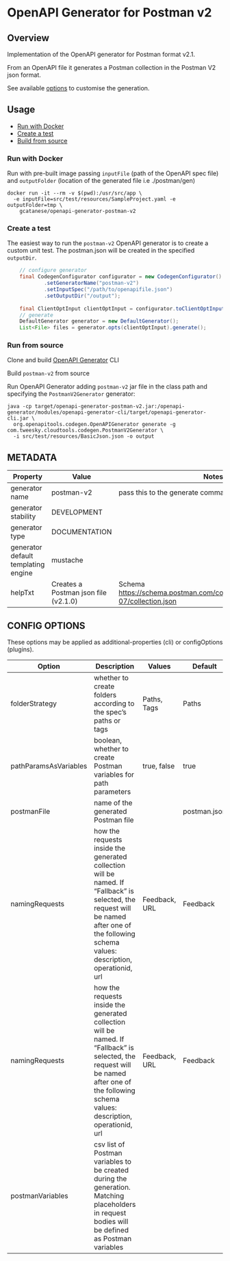 # OpenAPI Generator for Postman v2

## Overview
Implementation of the OpenAPI generator for Postman format v2.1.

From an OpenAPI file it generates a Postman collection in the Postman V2 json format.

See available [options](#config-options) to customise the generation.

## Usage

* [Run with Docker](#run-with-docker)
* [Create a test](#create-a-test)
* [Build from source](#run-from-source)

### Run with Docker

Run with pre-built image passing `inputFile` (path of the OpenAPI spec file) and `outputFolder` (location 
of the generated file i.e ./postman/gen)

```docker
docker run -it --rm -v $(pwd):/usr/src/app \ 
  -e inputFile=src/test/resources/SampleProject.yaml -e outputFolder=tmp \
    gcatanese/openapi-generator-postman-v2
```

### Create a test

The easiest way to run the `postman-v2` OpenAPI generator is to create a custom unit test.
The postman.json will be created in the specified `outputDir`.

```java
    // configure generator
    final CodegenConfigurator configurator = new CodegenConfigurator()
            .setGeneratorName("postman-v2")
            .setInputSpec("/path/to/openapifile.json")
            .setOutputDir("/output");
    
    final ClientOptInput clientOptInput = configurator.toClientOptInput();
    // generate
    DefaultGenerator generator = new DefaultGenerator();
    List<File> files = generator.opts(clientOptInput).generate();

```

### Run from source

Clone and build [OpenAPI Generator](https://github.com/OpenAPITools/openapi-generator) CLI

Build `postman-v2` from source

Run OpenAPI Generator adding `postman-v2` jar file in the class path and specifying the `PostmanV2Generator` generator:
```shell
java -cp target/openapi-generator-postman-v2.jar:/openapi-generator/modules/openapi-generator-cli/target/openapi-generator-cli.jar \
  org.openapitools.codegen.OpenAPIGenerator generate -g com.tweesky.cloudtools.codegen.PostmanV2Generator \
  -i src/test/resources/BasicJson.json -o output
```
## METADATA

| Property | Value     | Notes |
| -------- |-----------|---|
| generator name | postman-v2 | pass this to the generate command after -g |
| generator stability | DEVELOPMENT |   |
| generator type | DOCUMENTATION |   |
| generator default templating engine | mustache  |   |
| helpTxt | Creates a Postman json file (v2.1.0) | Schema https://schema.postman.com/collection/json/v2.1.0/draft-07/collection.json |

## CONFIG OPTIONS
These options may be applied as additional-properties (cli) or configOptions (plugins). 

| Option | Description                                                                                                                                                                                  | Values          | Default      |
| ------ |----------------------------------------------------------------------------------------------------------------------------------------------------------------------------------------------|-----------------|--------------|
|folderStrategy| whether to create folders according to the spec’s paths or tags                                                                                                                              | Paths, Tags     | Paths        |
|pathParamsAsVariables| boolean, whether to create Postman variables for path parameters                                                                                                                             | true, false     | true         |
|postmanFile| name of the generated Postman file                                                                                                                                                           |                 | postman.json |
|namingRequests| how the requests inside the generated collection will be named. If “Fallback” is selected, the request will be named after one of the following schema values: description, operationid, url | Feedback, URL   | Feedback     |
|namingRequests| how the requests inside the generated collection will be named. If “Fallback” is selected, the request will be named after one of the following schema values: description, operationid, url | Feedback, URL   | Feedback     |
|postmanVariables| csv list of Postman variables to be created during the generation. Matching placeholders in request bodies will be defined as Postman variables                                              |  |       |
